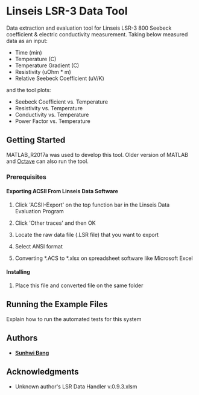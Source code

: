 # Linseis LSR-3 Data Tool
Data extraction and evaluation tool for Linseis LSR-3 800 Seebeck coefficient &amp; electric conductivity measurement. Taking below measured data as an input:

* Time (min)
* Temperature (C)
* Temperature Gradient (C)
* Resistivity (uOhm * m)
* Relative Seebeck Coefficient (uV/K)

and the tool plots:

* Seebeck Coefficient vs. Temperature
* Resistivity vs. Temperature
* Conductivity vs. Temperature
* Power Factor vs. Temperature

## Getting Started

MATLAB_R2017a was used to develop this tool. Older version of MATLAB and [Octave](https://www.gnu.org/software/octave/) can also run the tool.

### Prerequisites

#### Exporting ACSII From Linseis Data Software

1. Click 'ACSII-Export' on the top function bar in the Linseis Data Evaluation Program

2. Click 'Other traces' and then OK

3. Locate the raw data file (.LSR file) that you want to export

4. Select ANSI format

5. Converting *.ACS to *.xlsx on spreadsheet software like Microsoft Excel  

#### Installing

1. Place this file and converted file on the same folder

## Running the Example Files

Explain how to run the automated tests for this system

## Authors

* [**Sunhwi Bang**](https://github.com/SunhwiBang) 

## Acknowledgments

* Unknown author's LSR Data Handler v.0.9.3.xlsm
